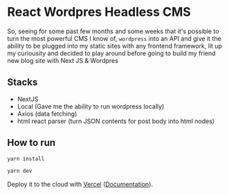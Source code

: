 # React Wordpres Headless CMS

So, seeing for some past few months and some weeks that it's possible to turn the most powerful CMS I know of, `wordpress` into an API and give it the ability to be plugged into my static sites with any frontend framework, lit up my curiousity and decided to play around before going to build my friend new blog site with Next JS & Wordpres

## Stacks

- NextJS
- Local (Gave me the ability to run wordpress locally)
- Axios (data fetching)
- html react parser (turn JSON contents for post body into html nodes)

## How to run

```bash
yarn install
```

```bash
yarn dev
```

Deploy it to the cloud with [Vercel](https://vercel.com/new?utm_source=github&utm_medium=readme&utm_campaign=next-example) ([Documentation](https://nextjs.org/docs/deployment)).
